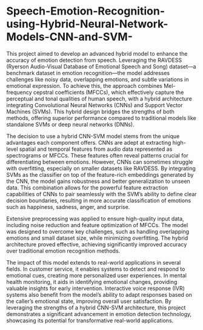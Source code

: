 # Speech-Emotion-Recognition-using-Hybrid-Neural-Network-Models-CNN-and-SVM-

This project aimed to develop an advanced hybrid model to enhance the accuracy of emotion detection from speech. Leveraging the RAVDESS (Ryerson Audio-Visual Database of Emotional Speech and Song) dataset—a benchmark dataset in emotion recognition—the model addresses challenges like noisy data, overlapping emotions, and subtle variations in emotional expression. To achieve this, the approach combines Mel-frequency cepstral coefficients (MFCCs), which effectively capture the perceptual and tonal qualities of human speech, with a hybrid architecture integrating Convolutional Neural Networks (CNNs) and Support Vector Machines (SVMs). This hybrid design bridges the strengths of both methods, offering superior performance compared to traditional models like standalone SVMs or deep neural networks (DNNs).

The decision to use a hybrid CNN-SVM model stems from the unique advantages each component offers. CNNs are adept at extracting high-level spatial and temporal features from audio data represented as spectrograms or MFCCs. These features often reveal patterns crucial for differentiating between emotions. However, CNNs can sometimes struggle with overfitting, especially on smaller datasets like RAVDESS. By integrating SVMs as the classifier on top of the feature-rich embeddings generated by the CNN, the model gains robustness and better generalization to unseen data. This combination allows for the powerful feature extraction capabilities of CNNs to pair seamlessly with the SVM’s ability to define clear decision boundaries, resulting in more accurate classification of emotions such as happiness, sadness, anger, and surprise.

Extensive preprocessing was applied to ensure high-quality input data, including noise reduction and feature optimization of MFCCs. The model was designed to overcome key challenges, such as handling overlapping emotions and small dataset size, while minimizing overfitting. The hybrid architecture proved effective, achieving significantly improved accuracy over traditional emotion recognition methods.

The impact of this model extends to real-world applications in several fields. In customer service, it enables systems to detect and respond to emotional cues, creating more personalized user experiences. In mental health monitoring, it aids in identifying emotional changes, providing valuable insights for early intervention. Interactive voice response (IVR) systems also benefit from the model’s ability to adapt responses based on the caller’s emotional state, improving overall user satisfaction. By leveraging the strengths of a hybrid CNN-SVM architecture, this project demonstrates a significant advancement in emotion detection technology, showcasing its potential for transformative real-world applications.

